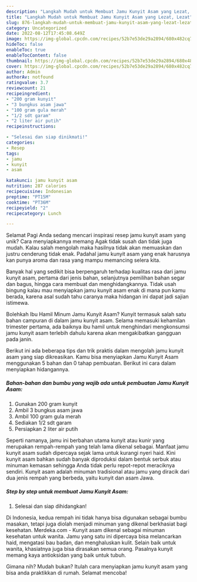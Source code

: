 ```yaml
---
description: "Langkah Mudah untuk Membuat Jamu Kunyit Asam yang Lezat, Lezat"
title: "Langkah Mudah untuk Membuat Jamu Kunyit Asam yang Lezat, Lezat"
slug: 876-langkah-mudah-untuk-membuat-jamu-kunyit-asam-yang-lezat-lezat
category: Uncategorized
date: 2022-08-12T17:45:08.649Z
image: https://img-global.cpcdn.com/recipes/52b7e53de29a2894/680x482cq70/jamu-kunyit-asam-foto-resep-utama.jpg
hideToc: false
enableToc: true
enableTocContent: false
thumbnail: https://img-global.cpcdn.com/recipes/52b7e53de29a2894/680x482cq70/jamu-kunyit-asam-foto-resep-utama.jpg
cover: https://img-global.cpcdn.com/recipes/52b7e53de29a2894/680x482cq70/jamu-kunyit-asam-foto-resep-utama.jpg
author: Admin
authorAv: notfound
ratingvalue: 3.7
reviewcount: 21
recipeingredient:
- "200 gram kunyit"
- "3 bungkus asam jawa"
- "100 gram gula merah"
- "1/2 sdt garam"
- "2 liter air putih"
recipeinstructions:

- "Selesai dan siap dinikmati!"
categories:
- Resep
tags:
- jamu
- kunyit
- asam

katakunci: jamu kunyit asam 
nutrition: 287 calories
recipecuisine: Indonesian
preptime: "PT15M"
cooktime: "PT36M"
recipeyield: "2"
recipecategory: Lunch

---
```



Selamat Pagi Anda sedang mencari inspirasi resep jamu kunyit asam yang unik? Cara menyiapkannya memang Agak tidak susah dan tidak juga mudah. Kalau salah mengolah maka hasilnya tidak akan memuaskan dan justru cenderung tidak enak. Padahal jamu kunyit asam yang enak harusnya kan punya aroma dan rasa yang mampu memancing selera kita.


Banyak hal yang sedikit bisa berpengaruh terhadap kualitas rasa dari jamu kunyit asam, pertama dari jenis bahan, selanjutnya pemilihan bahan segar dan bagus, hingga cara membuat dan menghidangkannya. Tidak usah bingung kalau mau menyiapkan jamu kunyit asam enak di mana pun kamu berada, karena asal sudah tahu caranya maka hidangan ini dapat jadi sajian istimewa.

Bolehkah Ibu Hamil Minum Jamu Kunyit Asam? Kunyit termasuk salah satu bahan campuran di dalam jamu kunyit asam. Selama memasuki kehamilan trimester pertama, ada baiknya ibu hamil untuk menghindari mengkonsumsi jamu kunyit asam terlebih dahulu karena akan mengakibatkan gangguan pada janin.


Berikut ini ada beberapa tips dan trik praktis dalam mengolah jamu kunyit asam yang siap dikreasikan. Kamu bisa menyiapkan Jamu Kunyit Asam menggunakan 5 bahan dan 0 tahap pembuatan. Berikut ini cara dalam menyiapkan hidangannya.

<!--inarticleads1-->

##### Bahan-bahan dan bumbu yang wajib ada untuk pembuatan Jamu Kunyit Asam:

1. Gunakan 200 gram kunyit
1. Ambil 3 bungkus asam jawa
1. Ambil 100 gram gula merah
1. Sediakan 1/2 sdt garam
1. Persiapkan 2 liter air putih


Seperti namanya, jamu ini berbahan utama kunyit atau kunir yang merupakan rempah-rempah yang telah lama dikenal sebagai. Manfaat jamu kunyit asam sudah dipercaya sejak lama untuk kurangi nyeri haid. Kini kunyit asam bahkan sudah banyak diproduksi dalam bentuk serbuk atau minuman kemasan sehingga Anda tidak perlu repot-repot meraciknya sendiri. Kunyit asam adalah minuman tradisional atau jamu yang diracik dari dua jenis rempah yang berbeda, yaitu kunyit dan asam Jawa. 

<!--inarticleads2-->

##### Step by step untuk membuat Jamu Kunyit Asam:


1. Selesai dan siap dihidangkan!

Di Indonesia, kedua rempah ini tidak hanya bisa digunakan sebagai bumbu masakan, tetapi juga diolah menjadi minuman yang dikenal berkhasiat bagi kesehatan. Merdeka.com - Kunyit asam dikenal sebagai minuman kesehatan untuk wanita. Jamu yang satu ini dipercaya bisa melancarkan haid, mengatasi bau badan, dan menghaluskan kulit. Selain baik untuk wanita, khasiatnya juga bisa dirasakan semua orang. Pasalnya kunyit memang kaya antioksidan yang baik untuk tubuh. 

Gimana nih? Mudah bukan? Itulah cara menyiapkan jamu kunyit asam yang bisa anda praktikkan di rumah. Selamat mencoba!
